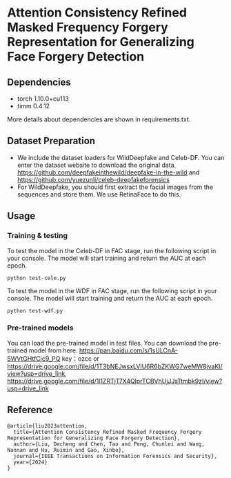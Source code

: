 # Attention Consistency Refined Masked Frequency Forgery Representation for Generalizing Face Forgery Detection


## Dependencies

* torch 1.10.0+cu113
* timm  0.4.12

More details about dependencies are shown in requirements.txt.

## Dataset Preparation

* We include the dataset loaders for WildDeepfake and Celeb-DF. You can enter the dataset website to download the original data. https://github.com/deepfakeinthewild/deepfake-in-the-wild and https://github.com/yuezunli/celeb-deepfakeforensics
* For WildDeepfake, you should first extract the facial images from the sequences and store them. We use RetinaFace to do this.

## Usage

### Training & testing

To test the model in the Celeb-DF in FAC stage, run the following script in your console. The model will start training and return the AUC at each epoch.
```
python test-cele.py 
```


To test the model in the WDF in FAC stage, run the following script in your console. The model will start training and return the AUC at each epoch.
```
python test-wdf.py 
```


### Pre-trained models
You can load the pre-trained model in test files.
You can download the pre-trained model from here.
https://pan.baidu.com/s/1sULCnA-5WVtGHtfCjc9_PQ 
key：ozcc
or 
https://drive.google.com/file/d/1T3bNEJwsxLVlU6R6bZKWG7weMW8jvaKl/view?usp=drive_link, https://drive.google.com/file/d/1l1ZRTjT7X4QlprTCBVhUjJJsTtmbk9zI/view?usp=drive_link

## Reference
```
@article{liu2023attention,
  title={Attention Consistency Refined Masked Frequency Forgery Representation for Generalizing Face Forgery Detection},
  author={Liu, Decheng and Chen, Tao and Peng, Chunlei and Wang, Nannan and Hu, Ruimin and Gao, Xinbo},
  journal={IEEE Transactions on Information Forensics and Security},
  year={2024}
}
```

